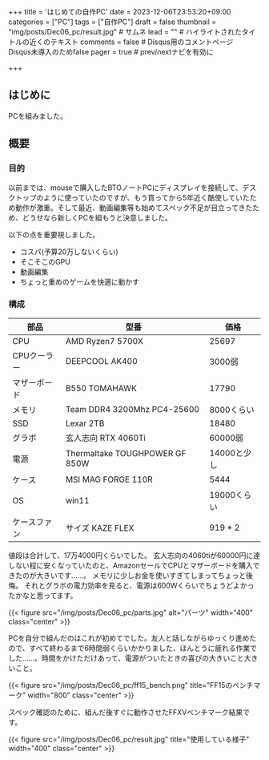 +++
title = 'はじめての自作PC'
date = 2023-12-06T23:53:20+09:00
categories = ["PC"]
tags = ["自作PC"]
draft = false
thumbnail = "img/posts/Dec06_pc/result.jpg" # サムネ
lead = "" # ハイライトされたタイトルの近くのテキスト
comments = false # Disqus用のコメントページ　Disqus未導入のためfalse
pager = true # prev/nextナビを有効に

+++

## はじめに
PCを組みました。

## 概要

### 目的
以前までは、mouseで購入したBTOノートPCにディスプレイを接続して、デスクトップのように使っていたのですが、もう買ってから5年近く酷使していたため動作が激重。そして最近、動画編集等も始めてスペック不足が目立ってきたため、どうせなら新しくPCを組もうと決意しました。

以下の点を重要視しました。
- コスパ(予算20万しないくらい)
- そこそこのGPU
- 動画編集
- ちょっと重めのゲームを快適に動かす


### 構成
| 部品         | 型番                           | 価格      |
| ------------ | ------------------------------ | --------- |
| CPU          | AMD Ryzen7 5700X               | 25697     |
| CPUクーラー  | DEEPCOOL AK400                 | 3000弱      |
| マザーボード | B550 TOMAHAWK                  | 17790     |
| メモリ       | Team DDR4 3200Mhz PC4-25600    | 8000くらい      |
| SSD          | Lexar 2TB                      | 18480     |
| グラボ       | 玄人志向 RTX 4060Ti                     | 60000弱 |
| 電源         | Thermaltake TOUGHPOWER GF 850W | 14000と少し    |
| ケース       | MSI MAG FORGE 110R             | 5444      |
| OS           | win11                          | 19000くらい   |
| ケースファン | サイズ KAZE FLEX               | 919 * 2   |


値段は合計して、17万4000円くらいでした。
玄人志向の4060tiが60000円に達しない程に安くなっていたのと、AmazonセールでCPUとマザーボードを購入できたのが大きいです……。
メモリに少しお金を使いすぎてしまってちょっと後悔。
それとグラボの電力効率を見ると、電源は600Wくらいでちょうどよかったかなと思ってます。


{{< figure src="/img/posts/Dec06_pc/parts.jpg" alt="パーツ" width="400" class="center" >}}

PCを自分で組んだのはこれが初めてでした。友人と話しながらゆっくり進めたので、すべて終わるまで6時間弱くらいかかりました、ほんとうに疲れる作業でした……。時間をかけただけあって、電源がついたときの喜びの大きいこと大きいこと。

{{< figure src="/img/posts/Dec06_pc/ff15_bench.png" title="FF15のベンチマーク" width="800" class="center" >}}

スペック確認のために、組んだ後すぐに動作させたFFXVベンチマーク結果です。

{{< figure src="/img/posts/Dec06_pc/result.jpg" title="使用している様子" width="400" class="center" >}}
